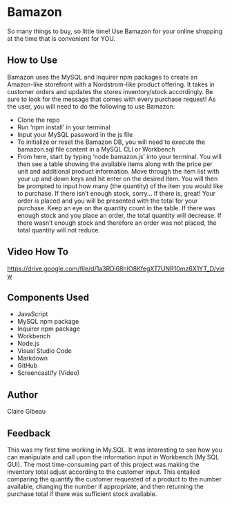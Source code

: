 # Bamazon
So many things to buy, so little time! Use Bamazon for your online shopping at the time that is convenient for YOU. 

## How to Use
Bamazon uses the MySQL and Inquirer npm packages to create an Amazon-like storefront with a Nordstrom-like product offering. It takes in customer orders and updates the stores inventory/stock accordingly. Be sure to look for the message that comes with every purchase request! 
As the user, you will need to do the following to use Bamazon:
* Clone the repo
* Run ‘npm install’ in your terminal
* Input your MySQL password in the js file
* To initialize or reset the Bamazon DB, you will need to execute the bamazon.sql file content in a MySQL CLI or Workbench
* From here, start by typing ‘node bamazon.js’ into your terminal. You will then see a table showing the available items along with the price per unit and additional product information. Move through the item list with your up and down keys and hit enter on the desired item. You will then be prompted to input how many (the quantity) of the item you would like to purchase. If there isn’t enough stock, sorry… If there is, great! Your order is placed and you will be presented with the total for your purchase. Keep an eye on the quantity count in the table. If there was enough stock and you place an order, the total quantity will decrease. If there wasn’t enough stock and therefore an order was not placed, the total quantity will not reduce. 

## Video How To
https://drive.google.com/file/d/1a3RDi68hIO8KfegXT7UNR10mz6X1YT_D/view

## Components Used
* JavaScript
* MySQL npm package
* Inquirer npm package
* Workbench
* Node.js
* Visual Studio Code
* Markdown
* GitHub
* Screencastify (Video)

## Author
Claire Gibeau

## Feedback
This was my first time working in My.SQL. It was interesting to see how you can manipulate and call upon the information input in Workbench (My.SQL GUI). The most time-consuming part of this project was making the inventory total adjust according to the customer input. This entailed comparing the quantity the customer requested of a product to the number available, changing the number if appropriate, and then returning the purchase total if there was sufficient stock available. 
